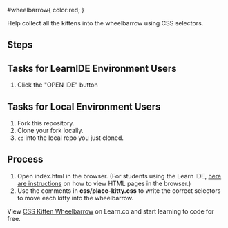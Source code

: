 #wheelbarrow{
  color:red;
}

Help collect all the kittens into the wheelbarrow using CSS selectors.

## Steps


## Tasks for LearnIDE Environment Users

1. Click the "OPEN IDE" button

## Tasks for Local Environment Users

1. Fork this repository.
2. Clone your fork locally.
3. `cd` into the local repo you just cloned.

## Process

1. Open index.html in the browser. (For students using the Learn IDE, [here are instructions](http://help.learn.co/the-learn-ide/common-ide-questions/viewing-html-pages-in-the-learn-ide) on how to view HTML pages in the browser.)
2. Use the comments in **css/place-kitty.css** to write the correct selectors to move each kitty into the wheelbarrow.

<p data-visibility='hidden'>View <a href='https://learn.co/lessons/css-kitten-wheelbarrow' title='CSS Kitten Wheelbarrow'>CSS Kitten Wheelbarrow</a> on Learn.co and start learning to code for free.</p>
